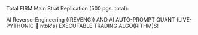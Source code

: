 Total FIRM Main Strat Replication (500 pgs. total):

AI Reverse-Engineering ((REVENG)) AND AI AUTO-PROMPT QUANT (LIVE-PYTHONIC 🐍 ntbk's) EXECUTABLE TRADING ALGO(RITHM)S!
